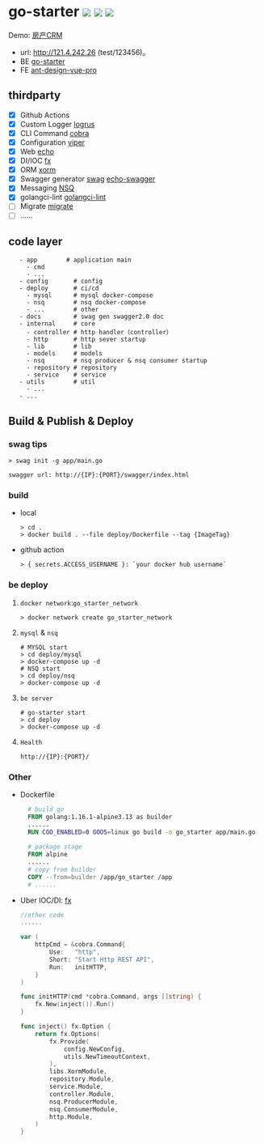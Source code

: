 # go-starter ![](https://img.shields.io/github/stars/pinkhello/go-starter?color=0088ff) ![](https://img.shields.io/github/forks/pinkhello/go-starter?color=0088ff) ![](https://img.shields.io/github/issues/pinkhello/go-starter?color=0088ff)

Demo: [房产CRM](http://121.4.242.26) 
- url: http://121.4.242.26 (test/123456)。
- BE [go-starter](https://github.com/pinkhello/go-starter)
- FE [ant-design-vue-pro](https://pro.antdv.com/)

## thirdparty
- [X] Github Actions
- [X] Custom Logger [logrus](https://github.com/sirupsen/logrus)
- [X] CLI Command [cobra](https://github.com/spf13/cobra)
- [X] Configuration [viper](https://github.com/spf13/viper)
- [X] Web [echo](https://github.com/labstack/echo)
- [X] DI/IOC [fx](https://github.com/uber-go/fx)
- [X] ORM [xorm](https://github.com/go-xorm/xorm)
- [X] Swagger generator [swag](https://github.com/swaggo/swag) [echo-swagger](https://github.com/swaggo/echo-swagger)
- [X] Messaging [NSQ](https://github.com/nsqio/nsq)
- [X] golangci-lint [golangci-lint](https://github.com/golangci/golangci-lint)
- [ ] Migrate [migrate](https://github.com/golang-migrate/migrate)
- [ ] ......

## code layer
```shell
   - app        # application main
     - cmd
     - ... 
   - config       # config
   - deploy       # ci/cd
     - mysql      # mysql docker-compose
     - nsq        # nsq docker-compose
     - ...        # other     
   - docs         # swag gen swagger2.0 doc
   - internal     # core 
     - controller # http handler（controller）
     - http       # http sever startup
     - lib        # lib
     - models     # models
     - nsq        # nsq producer & nsq consumer startup
     - repository # repository 
     - service    # service
   - utils        # util
     - ... 
   - ...
```

## Build & Publish & Deploy

### swag tips
```shell
> swag init -g app/main.go
```
`swagger url: http://{IP}:{PORT}/swagger/index.html`

### build
- local
    ```shell
    > cd .
    > docker build . --file deploy/Dockerfile --tag {ImageTag}
    ```
- github action 
  ```shell
  > { secrets.ACCESS_USERNAME }: `your docker hub username`
  ```

### be deploy
1. `docker network`:`go_starter_network`
    ```shell
    > docker network create go_starter_network
    ```
2. `mysql` & `nsq`
    ```shell
    # MYSQL start
    > cd deploy/mysql
    > docker-compose up -d
    # NSQ start
    > cd deploy/nsq
    > docker-compose up -d
    ```
3. `be server`
    ```shell
    # go-starter start
    > cd deploy
    > docker-compose up -d
    ```
4. `Health`
    ```shell
    http://{IP}:{PORT}/
    ```


### Other
- Dockerfile 
  ```dockerfile
    # build go 
    FROM golang:1.16.1-alpine3.13 as builder
    ......
    RUN CGO_ENABLED=0 GOOS=linux go build -o go_starter app/main.go
    
    # package stage
    FROM alpine
    ......
    # copy from builder
    COPY --from=builder /app/go_starter /app
    # ......
  ```
  
- Uber IOC/DI: [fx](https://pkg.go.dev/go.uber.org/fx)
  
    ```go
    //other code
    ......
    
    var (
        httpCmd = &cobra.Command{
            Use:   "http",
            Short: "Start Http REST API",
            Run:   initHTTP,
        }
    )
    
    func initHTTP(cmd *cobra.Command, args []string) {
        fx.New(inject()).Run()
    }
    
    func inject() fx.Option {
        return fx.Options(
            fx.Provide(
                config.NewConfig,
                utils.NewTimeoutContext,
            ),
            libs.XormModule,
            repository.Module,
            service.Module,
            controller.Module,
            nsq.ProducerModule,
            nsq.ConsumerModule,
            http.Module,
        )
    }
    
    ```

<!-- ## star -->
<!-- [![Stargazers over time](https://starchart.cc/PinkHello/go-starter.svg)](https://starchart.cc/PinkHello/go-starter) -->
